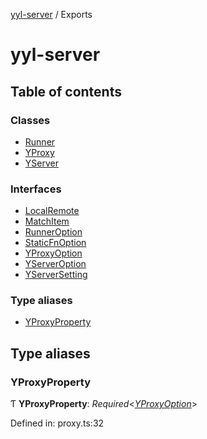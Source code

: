 [yyl-server](README.md) / Exports

# yyl-server

## Table of contents

### Classes

- [Runner](classes/runner.md)
- [YProxy](classes/yproxy.md)
- [YServer](classes/yserver.md)

### Interfaces

- [LocalRemote](interfaces/localremote.md)
- [MatchItem](interfaces/matchitem.md)
- [RunnerOption](interfaces/runneroption.md)
- [StaticFnOption](interfaces/staticfnoption.md)
- [YProxyOption](interfaces/yproxyoption.md)
- [YServerOption](interfaces/yserveroption.md)
- [YServerSetting](interfaces/yserversetting.md)

### Type aliases

- [YProxyProperty](modules.md#yproxyproperty)

## Type aliases

### YProxyProperty

Ƭ **YProxyProperty**: *Required*<[*YProxyOption*](interfaces/yproxyoption.md)\>

Defined in: proxy.ts:32
